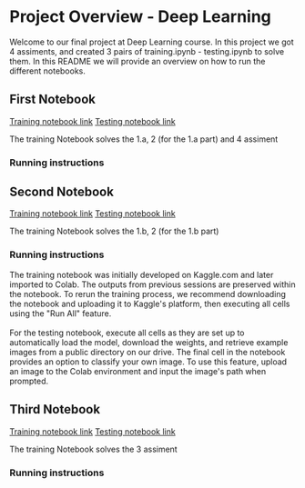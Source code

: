# Project Overview - Deep Learning

Welcome to our final project at Deep Learning course. In this project we got 4 assiments, and created 3 pairs of training.ipynb - testing.ipynb to solve them. In this README we will provide an overview on how to run the different notebooks.
<br>
## First Notebook
[Training notebook link]()
[Testing notebook link]()

The training Notebook solves the 1.a, 2 (for the 1.a part) and 4 assiment

### Running instructions

## Second Notebook
[Training notebook link](https://colab.research.google.com/drive/1Tn58ilSmOiaNIyFNw5BHlqye3YQIMplX?usp=sharing)
[Testing notebook link](https://colab.research.google.com/drive/1FQ7bfbL8da7DRQiRvmgwdZXTTDB8sq8w)

The training Notebook solves the 1.b, 2 (for the 1.b part)

### Running instructions
The training notebook was initially developed on Kaggle.com and later imported to Colab. The outputs from previous sessions are preserved within the notebook. To rerun the training process, we recommend downloading the notebook and uploading it to Kaggle's platform, then executing all cells using the "Run All" feature.
<br>
<br>
For the testing notebook, execute all cells as they are set up to automatically load the model, download the weights, and retrieve example images from a public directory on our drive. The final cell in the notebook provides an option to classify your own image. To use this feature, upload an image to the Colab environment and input the image's path when prompted.

## Third Notebook
[Training notebook link]()
[Testing notebook link]()

The training Notebook solves the 3 assiment

### Running instructions
